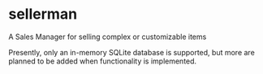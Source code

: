 # sellerman
A Sales Manager for selling complex or customizable items

Presently, only an in-memory SQLite database is supported, but more are planned to be added when functionality is implemented.